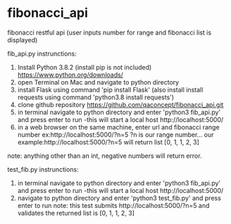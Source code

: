 # fibonacci_api
fibonacci restful api (user inputs number for range and fibonacci list is displayed)

fib_api.py instrunctions:
1. Install Python 3.8.2 (install pip is not included) https://www.python.org/downloads/
2. open Terminal on Mac and navigate to python directory
3. install Flask using command 'pip install Flask' (also install install requests using command 'python3.8 install requests')
4. clone github repository https://github.com/qaconcept/fibonacci_api.git
5. in terminal navigate to python directory and enter 'python3 fib_api.py' and press enter to run
    -this will start a local host http://localhost:5000/
6. in a web browser on the same machine, enter url and fibonacci range number ex:http://localhost:5000/?n=5
        ?n is our range number...
        our example:http://localhost:5000/?n=5 will return list [0, 1, 1, 2, 3]

note: anything other than an int, negative numbers will return error.

test_fib.py instrunctions:
1. in terminal navigate to python directory and enter 'python3 fib_api.py' and press enter to run
    -this will start a local host http://localhost:5000/
2. navigate to python directory and enter 'python3 test_fib.py' and press enter to run
note: this test submits http://localhost:5000/?n=5 and validates the returned list is [0, 1, 1, 2, 3]


